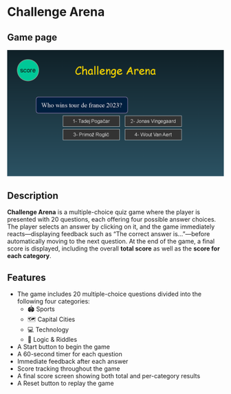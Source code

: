 # Challenge Arena

## Game page
![Game page](challenge-arena.png)

## Description
__Challenge Arena__ is a multiple-choice quiz game where the player is presented with 20 questions, each offering four possible answer choices. The player selects an answer by clicking on it, and the game immediately reacts—displaying feedback such as “The correct answer is…”—before automatically moving to the next question. At the end of the game, a final score is displayed, including the overall __total score__ as well as the __score for each category__.

## Features
- The game includes 20 multiple-choice questions divided into the following four categories:
   - 🏟️ Sports
   - 🗺️ Capital Cities
   - 💻 Technology
   - 🧠 Logic & Riddles
- A Start button to begin the game
- A 60-second timer for each question
- Immediate feedback after each answer
- Score tracking throughout the game
- A final score screen showing both total and per-category results
- A Reset button to replay the game

